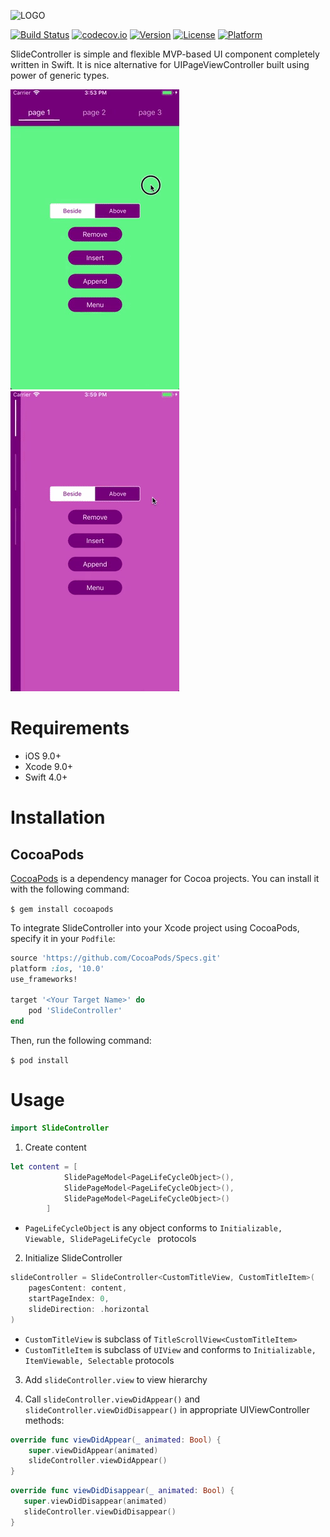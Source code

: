 ![LOGO](https://github.com/touchlane/Docs/blob/master/Assets/logo.svg)

[![Build Status](https://travis-ci.org/touchlane/SlideController.svg?branch=master)](https://travis-ci.org/touchlane/SlideController)
[![codecov.io](https://codecov.io/gh/touchlane/SlideController/branch/master/graphs/badge.svg)](https://codecov.io/gh/codecov/SlideController/branch/master)
[![Version](https://img.shields.io/cocoapods/v/SlideController.svg?style=flat)](http://cocoapods.org/pods/SlideController)
[![License](https://img.shields.io/cocoapods/l/SlideController.svg?style=flat)](http://cocoapods.org/pods/SlideController)
[![Platform](https://img.shields.io/cocoapods/p/SlideController.svg?style=flat)](http://cocoapods.org/pods/SlideController)

SlideController is simple and flexible MVP-based UI component completely written in Swift. It is nice alternative for UIPageViewController built using power of generic types.

![Horizontal](Example/Assets/horizontal.gif)
![Vertical](Example/Assets/vertical.gif)

# Requirements

* iOS 9.0+
* Xcode 9.0+
* Swift 4.0+

# Installation

## CocoaPods

[CocoaPods](https://cocoapods.org) is a dependency manager for Cocoa projects. You can install it with the following command:

```$ gem install cocoapods```

To integrate SlideController into your Xcode project using CocoaPods, specify it in your ```Podfile```:

```ruby
source 'https://github.com/CocoaPods/Specs.git'
platform :ios, '10.0'
use_frameworks!

target '<Your Target Name>' do
    pod 'SlideController'
end
```

Then, run the following command:

```$ pod install```

# Usage

```swift
import SlideController
```

1) Create content
```swift
let content = [
            SlidePageModel<PageLifeCycleObject>(),
            SlidePageModel<PageLifeCycleObject>(),
            SlidePageModel<PageLifeCycleObject>()
        ]
 ```
 
* ``PageLifeCycleObject`` is any object conforms to ``Initializable, Viewable, SlidePageLifeCycle `` protocols

2) Initialize SlideController
```swift
slideController = SlideController<CustomTitleView, CustomTitleItem>(
    pagesContent: content,
    startPageIndex: 0,
    slideDirection: .horizontal
)
```

* ``CustomTitleView`` is subclass of ``TitleScrollView<CustomTitleItem>``
* ``CustomTitleItem`` is subclass of ``UIView`` and conforms to ``Initializable, ItemViewable, Selectable`` protocols

3) Add ``slideController.view`` to view hierarchy

4) Call ``slideController.viewDidAppear()`` and ``slideController.viewDidDisappear()`` in appropriate UIViewController methods:

 ```swift
 override func viewDidAppear(_ animated: Bool) {
     super.viewDidAppear(animated)
     slideController.viewDidAppear()
 }
 ```
 
 ```swift
override func viewDidDisappear(_ animated: Bool) {
    super.viewDidDisappear(animated)
    slideController.viewDidDisappear()
}
```
